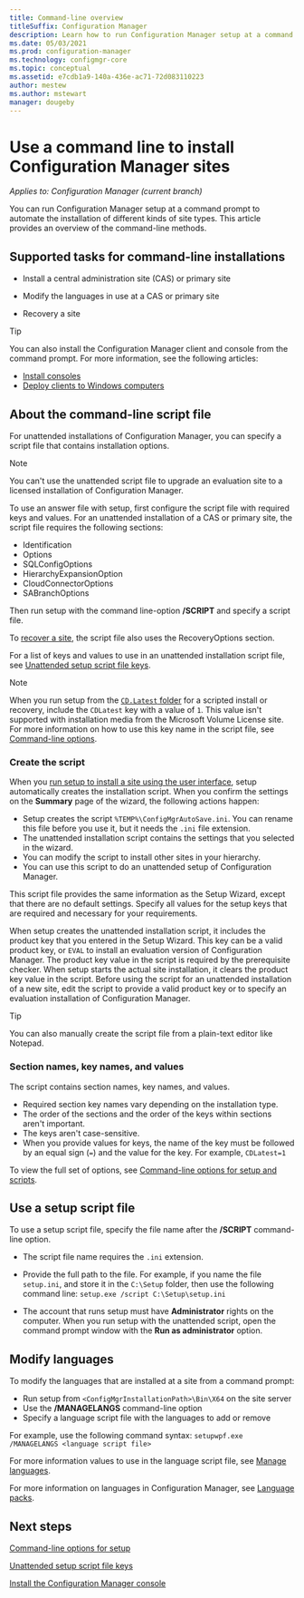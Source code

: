 ```yaml
---
title: Command-line overview
titleSuffix: Configuration Manager
description: Learn how to run Configuration Manager setup at a command prompt for different kinds of site installations.
ms.date: 05/03/2021
ms.prod: configuration-manager
ms.technology: configmgr-core
ms.topic: conceptual
ms.assetid: e7cdb1a9-140a-436e-ac71-72d083110223
author: mestew
ms.author: mstewart
manager: dougeby
---
```


# Use a command line to install Configuration Manager sites

*Applies to: Configuration Manager (current branch)*

You can run Configuration Manager setup at a command prompt to automate the installation of different kinds of site types. This article provides an overview of the command-line methods.

## Supported tasks for command-line installations

- Install a central administration site (CAS) or primary site

- Modify the languages in use at a CAS or primary site

- Recovery a site

> [!TIP]
> You can also install the Configuration Manager client and console from the command prompt. For more information, see the following articles:
>
> - [Install consoles](install-consoles.md#install-from-a-command-prompt)
> - [Deploy clients to Windows computers](../../../clients/deploy/deploy-clients-to-windows-computers.md#BKMK_Manual)

## About the command-line script file

For unattended installations of Configuration Manager, you can specify a script file that contains installation options.

> [!NOTE]
> You can't use the unattended script file to upgrade an evaluation site to a licensed installation of Configuration Manager.

To use an answer file with setup, first configure the script file with required keys and values. For an unattended installation of a CAS or primary site, the script file requires the following sections:

- Identification
- Options
- SQLConfigOptions
- HierarchyExpansionOption
- CloudConnectorOptions
- SABranchOptions

Then run setup with the command line-option **/SCRIPT** and specify a script file.

To [recover a site](../../manage/recover-sites.md#site-recovery-procedures), the script file also uses the RecoveryOptions section.

For a list of keys and values to use in an unattended installation script file, see [Unattended setup script file keys](command-line-script-file.md).

> [!NOTE]
> When you run setup from the [`CD.Latest` folder](../../manage/the-cd.latest-folder.md) for a scripted install or recovery, include the `CDLatest` key with a value of  `1`. This value isn't supported with installation media from the Microsoft Volume License site. For more information on how to use this key name in the script file, see [Command-line options](command-line-options-for-setup.md).

### Create the script

When you [run setup to install a site using the user interface](use-the-setup-wizard-to-install-sites.md), setup automatically creates the installation script. When you confirm the settings on the **Summary** page of the wizard, the following actions happen:

- Setup creates the script `%TEMP%\ConfigMgrAutoSave.ini`. You can rename this file before you use it, but it needs the `.ini` file extension.
- The unattended installation script contains the settings that you selected in the wizard.
- You can modify the script to install other sites in your hierarchy.
- You can use this script to do an unattended setup of Configuration Manager.

This script file provides the same information as the Setup Wizard, except that there are no default settings. Specify all values for the setup keys that are required and necessary for your requirements.

When setup creates the unattended installation script, it includes the product key that you entered in the Setup Wizard. This key can be a valid product key, or `EVAL` to install an evaluation version of Configuration Manager. The product key value in the script is required by the prerequisite checker. When setup starts the actual site installation, it clears the product key value in the script. Before using the script for an unattended installation of a new site, edit the script to provide a valid product key or to specify an evaluation installation of Configuration Manager.

> [!TIP]
> You can also manually create the script file from a plain-text editor like Notepad.

### Section names, key names, and values

The script contains section names, key names, and values.

- Required section key names vary depending on the installation type.
- The order of the sections and the order of the keys within sections aren't important.
- The keys aren't case-sensitive.
- When you provide values for keys, the name of the key must be followed by an equal sign (`=`) and the value for the key. For example, `CDLatest=1`

To view the full set of options, see [Command-line options for setup and scripts](command-line-options-for-setup.md).

## Use a setup script file

To use a setup script file, specify the file name after the **/SCRIPT** command-line option.

- The script file name requires the `.ini` extension.

- Provide the full path to the file. For example, if you name the file `setup.ini`, and store it in the `C:\Setup` folder, then use the following command line: `setup.exe /script C:\Setup\setup.ini`

- The account that runs setup must have **Administrator** rights on the computer. When you run setup with the unattended script, open the command prompt window with the **Run as administrator** option.

## Modify languages

To modify the languages that are installed at a site from a command prompt:

- Run setup from `<ConfigMgrInstallationPath>\Bin\X64` on the site server
- Use the **/MANAGELANGS** command-line option
- Specify a language script file with the languages to add or remove

For example, use the following command syntax: `setupwpf.exe /MANAGELANGS <language script file>`

For more information values to use in the language script file, see [Manage languages](command-line-script-file.md#manage-languages).

For more information on languages in Configuration Manager, see [Language packs](language-packs.md).

## Next steps

[Command-line options for setup](command-line-options-for-setup.md)

[Unattended setup script file keys](command-line-script-file.md)

[Install the Configuration Manager console](install-consoles.md)
